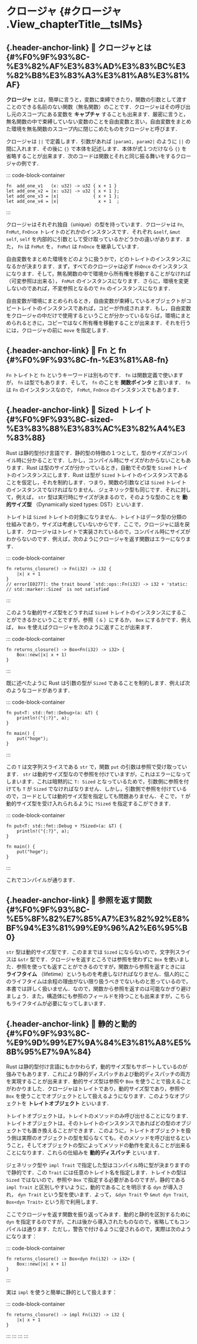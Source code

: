 # クロージャ {#クロージャ .View_chapterTitle__tslMs}

## [](#%F0%9F%93%8C-%E3%82%AF%E3%83%AD%E3%83%BC%E3%82%B8%E3%83%A3%E3%81%A8%E3%81%AF){.header-anchor-link} 📌 クロージャとは {#%F0%9F%93%8C-%E3%82%AF%E3%83%AD%E3%83%BC%E3%82%B8%E3%83%A3%E3%81%A8%E3%81%AF}

**クロージャ**
とは，簡単に言うと，変数に束縛できたり，関数の引数として渡すことのできる名前のない関数（無名関数）のことです．クロージャはその呼び出し元のスコープにある変数を
**キャプチャ**
することも出来ます．厳密に言うと，無名関数の中で束縛していない変数のことを自由変数と言い，自由変数をまとめた環境を無名関数のスコープ内に閉じこめたものをクロージャと呼びます．

クロージャは `||` で定義します．引数があれば `|param1, param2|` のように
`||` の間に入れます．その後に `{}`
で本体を記述します．本体が式１つだけなら `{}`
を省略することが出来ます．次のコードは関数とそれと同じ振る舞いをするクロージャの例です．

::: code-block-container
``` language-rust
fn  add_one_v1   (x: u32) -> u32 { x + 1 }
let add_one_v2 = |x: u32| -> u32 { x + 1 };
let add_one_v3 = |x|             { x + 1 };
let add_one_v4 = |x|               x + 1  ;
```
:::

クロージャはそれぞれ独自（unique）の型を持っています．クロージャは `Fn`,
`FnMut`, `FnOnce` トレイトのどれかのインスタンスです．それぞれ `&self`,
`&mut self`, `self`
を内部的に引数として受け取っているかどうかの違いがあります．また， `Fn`
は `FnMut` を， `FnMut` は `FnOnce` を継承しています．

自由変数をまとめた環境をどのように扱うかで，どのトレイトのインスタンスになるかが決まります．まず，すべてのクロージャは必ず
`FnOnce`
のインスタンスになります．そして，無名関数の中で環境から所有権を移動することがなければ（可変参照は出来る），
`FnMut`
のインスタンスになります．さらに，環境を変更しないのであれば，不変参照となるので
`Fn` のインスタンスになります．

自由変数が環境にまとめられるとき，自由変数が束縛しているオブジェクトがコピートレイトのインスタンスであれば，コピーが作成されます．もし，自由変数をクロージャの中だけで使用するということが分かっているならば，環境にまとめられるときに，コピーではなく所有権を移動することが出来ます．それを行うには，クロージャの前に
`move` を指定します．

## [](#%F0%9F%93%8C-fn-%E3%81%A8-fn){.header-anchor-link} 📌 Fn と fn {#%F0%9F%93%8C-fn-%E3%81%A8-fn}

`Fn` トレイトと `fn` というキーワードは別ものです． `fn`
は関数定義で使いますが， `fn` は型でもあります．そして， `fn` のことを
**関数ポインタ** と言います． `fn` は `Fn` のインスタンスなので，
`FnMut`, `FnOnce` のインスタンスでもあります．

## [](#%F0%9F%93%8C-sized-%E3%83%88%E3%83%AC%E3%82%A4%E3%83%88){.header-anchor-link} 📌 Sized トレイト {#%F0%9F%93%8C-sized-%E3%83%88%E3%83%AC%E3%82%A4%E3%83%88}

Rust
は静的型付け言語です．静的型の特徴の１つとして，型のサイズがコンパイル時に分かることです．しかし，コンパイル時にサイズがわからないこともあります．Rust
は型のサイズが分かっているとき，自動でその型を `Sized`
トレイトのインスタンスにします．Rust は型が `Sized`
トレイトのインスタンスであることを仮定し，それを制約します．つまり，関数の引数などは
`Sized`
トレイトのインスタンスでなければなりません．ジェネリック型も同じです．それに対して，例えば，
`str` 型は実行時にサイズが決まるので，そのような型のことを
**動的サイズ型** （Dynamically sized types: DST）といいます．

トレイトは `Sized`
トレイトの対象になりません．トレイトはデータ型の分類の仕組みであり，サイズは考慮していないからです．ここで，クロージャに話を戻します．クロージャはトレイトで実装されているので，コンパイル時にサイズがわからないのです．例えば，次のようにクロージャを返す関数はエラーになります．

::: code-block-container
``` language-rust
fn returns_closure() -> Fn(i32) -> i32 {
    |x| x + 1
}
// error[E0277]: the trait bound `std::ops::Fn(i32) -> i32 + 'static:
// std::marker::Sized` is not satisfied
```
:::

このような動的サイズ型をどうすれば `Sized`
トレイトのインスタンスにすることができるかということですが，参照（ `&`
）にするか， `Box` にするかです．例えば， `Box`
を使えばクロージャを次のように返すことが出来ます．

::: code-block-container
``` language-rust
fn returns_closure() -> Box<Fn(i32) -> i32> {
    Box::new(|x| x + 1)
}
```
:::

既に述べたように Rust は引数の型が `Sized`
であることを制約します．例えば次のようなコードがあります．

::: code-block-container
``` language-rust
fn put<T: std::fmt::Debug>(a: &T) {
    println!("{:?}", a);
}

fn main() {
    put("hoge");
}
```
:::

この `T` は文字列スライスである `str` で，関数 `put`
の引数は参照で受け取っています． `str`
は動的サイズ型なので参照を付けていますが，これはエラーになってしまいます．これは暗黙的に
`T: Sized` となっているためで，引数側に参照を付けても `T` が `Sized`
でなければなりません．しかし，引数側で参照を付けているので，コードとしては動的サイズ型を指定しても問題ありません．そこで，
`T` が動的サイズ型を受け入れられるように `?Sized`
を指定するこができます．

::: code-block-container
``` language-rust
fn put<T: std::fmt::Debug + ?Sized>(a: &T) {
    println!("{:?}", a);
}

fn main() {
    put("hoge");
}
```
:::

これでコンパイルが通ります．

## [](#%F0%9F%93%8C-%E5%8F%82%E7%85%A7%E3%82%92%E8%BF%94%E3%81%99%E9%96%A2%E6%95%B0){.header-anchor-link} 📌 参照を返す関数 {#%F0%9F%93%8C-%E5%8F%82%E7%85%A7%E3%82%92%E8%BF%94%E3%81%99%E9%96%A2%E6%95%B0}

`str` 型は動的サイズ型です．このままでは `Sized`
にならないので，文字列スライスは `&str`
型です．クロージャを返すところでは参照を使わずに `Box`
を使いました．参照を使っても返すことができるのですが，関数から参照を返すときには
**ライフタイム**
（lifetime）というものを考慮しなければなりません．個人的にこのライフタイムは余程の理由がない限り扱うべきでないものと思っているので，本書では詳しく扱いません．なので，関数から参照を返すのは可能なかぎり避けましょう．また，構造体にも参照のフィールドを持つことも出来ますが，こちらもライフタイムが必要になってしまいます．

## [](#%F0%9F%93%8C-%E9%9D%99%E7%9A%84%E3%81%A8%E5%8B%95%E7%9A%84){.header-anchor-link} 📌 静的と動的 {#%F0%9F%93%8C-%E9%9D%99%E7%9A%84%E3%81%A8%E5%8B%95%E7%9A%84}

Rust
は静的型付け言語にもかかわらず，動的サイズ型もサポートしているのが強みでもあります．これにより静的ディスパッチおよび動的ディスパッチの両方を実現することが出来ます．動的サイズ型は参照や
`Box`
を使うことで扱えることがわかりました．クロージャはトレイトであり，動的サイズ型であり，参照や
`Box`
を使うことでオブジェクトとして扱えるようになります．このようなオブジェクトを
**トレイトオブジェクト** といいます．

トレイトオブジェクトは，トレイトのメソッドのみ呼び出せることになります．トレイトオブジェクトは，そのトレイトのインスタンスであればどの型のオブジェクトでも置き換えることができます．このように，トレイトオブジェクトを扱う側は実際のオブジェクトの型を知らなくても，そのメソッドを呼び出せるということ，そしてオブジェクトの型によってメソッドの動作を変えることが出来ることになります．これらの仕組みを
**動的ディスパッチ** といいます．

ジェネリック型や `impl Trait`
で指定した型はコンパイル時に型が決まりますので静的です．この `Trait`
には任意のトレイト名を指定します．トレイトの型は `Sized`
ではないので，参照や `Box` で指定する必要があるのですが，静的である
`impl Trait` と区別しやすいように，動的であることを明示する `dyn`
が導入され， `dyn Trait` という型を使います．よって， `&dyn Trait` や
`&mut dyn Trait`, `Box<dyn Trait>` という形で利用します．

ここでクロージャを返す関数を振り返ってみます．動的と静的を区別するために
`dyn`
を指定するのですが，これは後から導入されたものなので，省略してもコンパイルは通ります．ただし，警告で付けるように促されるので，実際は次のようになります：

::: code-block-container
``` language-rust
fn returns_closure() -> Box<dyn Fn(i32) -> i32> {
    Box::new(|x| x + 1)
}
```
:::

実は `impl` を使うと簡単に静的として扱えます：

::: code-block-container
``` language-rust
fn returns_closure() -> impl Fn(i32) -> i32 {
    |x| x + 1
}
```
:::
:::
:::
:::


